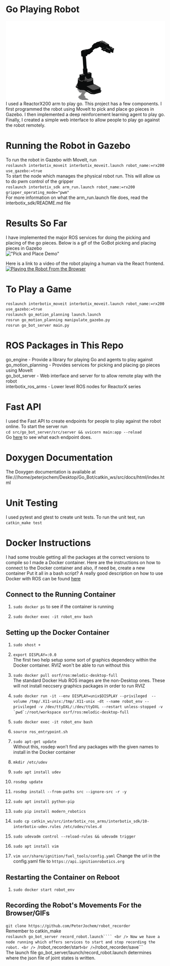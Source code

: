 # Go Playing Robot 
!["Go Bot"](media/go_bot5.gif) <br />
I used a ReactorX200 arm to play go. This project has a few components. I first programmed the robot using MoveIt to pick and place go pieces in Gazebo. I then implemented a deep reinforcement learning agent to play go. Finally, I created a simple web interface to allow people to play go against the robot remotely. 

# Running the Robot in Gazebo 
To run the robot in Gazebo with MoveIt, run <br />
```roslaunch interbotix_moveit interbotix_moveit.launch robot_name:=rx200 use_gazebo:=true``` <br />
To start the node which manages the physical robot run. This will allow us to do pwm control of the gripper <br />
```roslaunch interbotix_sdk arm_run.launch robot_name:=rx200 gripper_operating_mode="pwm"``` <br />
For more information on what the arm_run.launch file does, read the interbotix_sdk/README.md file

# Results So Far
I have implemented the major ROS services for doing the picking and placing of the go pieces. Below is a gif of the GoBot picking and placing pieces in Gazebo <br />
!["Pick and Place Demo"](media/pick_place_demo.gif)

Here is a link to a video of the robot playing a human via the React frontend.
[![Playing the Robot From the Browser](https://img.youtube.com/vi/I9lornPutjY/0.jpg)](https://www.youtube.com/watch?v=I9lornPutjY)

# To Play a Game
```roslaunch interbotix_moveit interbotix_moveit.launch robot_name:=rx200 use_gazebo:=true``` <br />
```roslaunch go_motion_planning launch.launch``` <br />
```rosrun go_motion_planning manipulate_gazebo.py``` <br />
```rosrun go_bot_server main.py``` <br />


# ROS Packages in This Repo
go_engine - Provide a library for playing Go and agents to play against
go_motion_planning - Provides services for picking and placing go pieces using MoveIt <br />
go_bot_server - Web interface and server for to allow remote play with the robot <br />
interbotix_ros_arms - Lower level ROS nodes for ReactorX series <br />

# Fast API
I used the Fast API to create endpoints for people to play against the robot online. To start the server run <br />
```cd src/go_bot_server/src/server && uvicorn main:app --reload``` <br />
Go [here](http://localhost:8000/docs#/) to see what each endpoint does.

# Doxygen Documentation
The Doxygen documentation is available at file:///home/peterjochem/Desktop/Go_Bot/catkin_ws/src/docs/html/index.html

# Unit Testing
I used pytest and gtest to create unit tests. To run the unit test, run ```catkin_make test```

# Docker Instructions
I had some trouble getting all the packages at the correct versions to compile so I made a Docker container. Here are the instructions on how to connect to the Docker container and also, if need be, create a new container
Put it all in a bash script?
A really good description on how to use Docker with ROS can be found [here](https://docs.freedomrobotics.ai/docs/ros-development-in-docker-on-mac-and-windows) <br />

## Connect to the Running Container  
1) ```sudo docker ps``` to see if the container is running

2) ```sudo docker exec -it robot_env bash``` <br />

## Setting up the Docker Container 

1) ```sudo xhost +``` <br />
2) ```export DISPLAY=:0.0``` <br />
The first two help setup some sort of graphics dependecy within the Docker container. RVIZ won't be able to run without this

3) ```sudo docker pull osrf/ros:melodic-desktop-full``` <br />
The standard Docker Hub ROS images are the non-Desktop ones. These will not install neccsery graphics packages in order to run RVIZ

4) ```sudo docker run -it --env DISPLAY=unix$DISPLAY --privileged  --volume /tmp/.X11-unix:/tmp/.X11-unix -dt --name robot_env --privileged -v /dev/ttyDXL/:/dev/ttyDXL --restart unless-stopped -v `pwd`:/root/workspace osrf/ros:melodic-desktop-full``` <br />

5) ```sudo docker exec -it robot_env bash``` <br />

6) ```source ros_entrypoint.sh``` <br />

7) ```sudo apt-get update``` <br />
Without this, rosdep won’t find any packages with the given names to install in the Docker container

8) ```mkdir /etc/udev``` <br />

9) ```sudo apt install udev``` <br />

10) ```rosdep update``` <br />

11) ```rosdep install --from-paths src --ignore-src -r -y``` <br />

12) ```sudo apt install python-pip``` <br />

13) ```sudo pip install modern_robotics``` <br />

14) ```sudo cp catkin_ws/src/interbotix_ros_arms/interbotix_sdk/10-interbotix-udev.rules /etc/udev/rules.d``` <br />

15) ```sudo udevadm control --reload-rules && udevadm trigger``` <br />

16) ```sudo apt install vim``` <br />

17) ```vim usr/share/ignition/fuel_tools/config.yaml```
Change the url in the config.yaml file to ```https://api.ignitionrobotics.org```

## Restarting the Container on Reboot
1) ```sudo docker start robot_env```

## Recording the Robot's Movements For the Browser/GIFs
```git clone https://github.com/PeterJochem/robot_recorder``` <br />
Remember to catkin_make <br />
```roslaunch go_bot_server record_robot.launch```` <br />
Now we have a node running which offers services to start and stop recording the robot. <br />
```/robot_recorder/start``` <br />
```/robot_recorder/save``` <br />
The launch file go_bot_server/launch/record_robot.launch determines where the json file of joint states is written.
